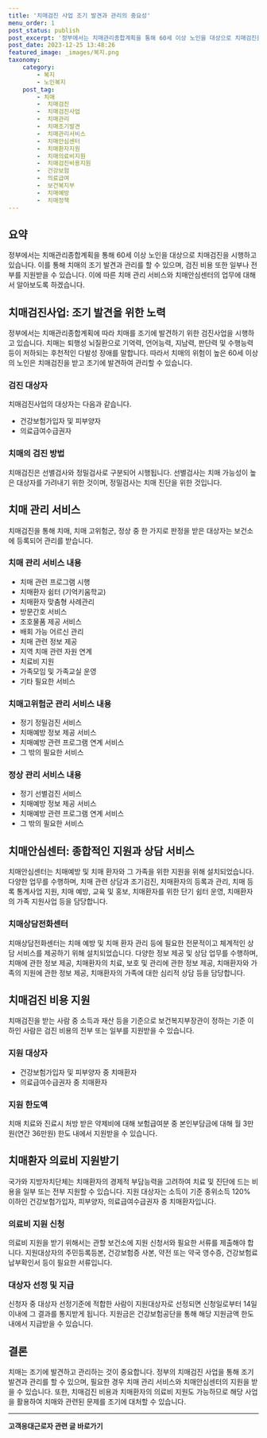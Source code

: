 ```yaml
---
title: '치매검진 사업 조기 발견과 관리의 중요성'
menu_order: 1
post_status: publish
post_excerpt: '정부에서는 치매관리종합계획을 통해 60세 이상 노인을 대상으로 치매검진을 시행하고 있습니다. 이를 통해 치매의 조기 발견과 관리를 할 수 있으며, 검진 비용 또한 일부나 전부를 지원받을 수 있습니다. 이에 따른 치매 관리 서비스와 치매안심센터의 업무에 대해서 알아보도록 하겠습니다.'
post_date: 2023-12-25 13:48:26
featured_image: _images/복지.png
taxonomy:
    category:
        - 복지
        - 노인복지
    post_tag:
        - 치매
        -  치매검진
        -  치매검진사업
        -  치매관리
        -  치매조기발견
        -  치매관리서비스
        -  치매안심센터
        -  치매환자지원
        -  치매의료비지원
        -  치매검진비용지원
        -  건강보험
        -  의료급여
        -  보건복지부
        -  치매예방
        -  치매정책
---
```



## 요약
정부에서는 치매관리종합계획을 통해 60세 이상 노인을 대상으로 치매검진을 시행하고 있습니다. 이를 통해 치매의 조기 발견과 관리를 할 수 있으며, 검진 비용 또한 일부나 전부를 지원받을 수 있습니다. 이에 따른 치매 관리 서비스와 치매안심센터의 업무에 대해서 알아보도록 하겠습니다.

## 치매검진사업: 조기 발견을 위한 노력

정부에서는 치매관리종합계획에 따라 치매를 조기에 발견하기 위한 검진사업을 시행하고 있습니다. 치매는 퇴행성 뇌질환으로 기억력, 언어능력, 지남력, 판단력 및 수행능력 등이 저하되는 후천적인 다발성 장애를 말합니다. 따라서 치매의 위험이 높은 60세 이상의 노인은 치매검진을 받고 조기에 발견하여 관리할 수 있습니다.

### 검진 대상자

치매검진사업의 대상자는 다음과 같습니다.
- 건강보험가입자 및 피부양자
- 의료급여수급권자

### 치매의 검진 방법

치매검진은 선별검사와 정밀검사로 구분되어 시행됩니다. 선별검사는 치매 가능성이 높은 대상자를 가려내기 위한 것이며, 정밀검사는 치매 진단을 위한 것입니다.

## 치매 관리 서비스

치매검진을 통해 치매, 치매 고위험군, 정상 중 한 가지로 판정을 받은 대상자는 보건소에 등록되어 관리를 받습니다. 

### 치매 관리 서비스 내용

- 치매 관련 프로그램 시행
- 치매환자 쉼터 (기억키움학교)
- 치매환자 맞춤형 사례관리
- 방문간호 서비스
- 조호물품 제공 서비스
- 배회 가능 어르신 관리
- 치매 관련 정보 제공
- 지역 치매 관련 자원 연계
- 치료비 지원
- 가족모임 및 가족교실 운영
- 기타 필요한 서비스

### 치매고위험군 관리 서비스 내용

- 정기 정밀검진 서비스
- 치매예방 정보 제공 서비스
- 치매예방 관련 프로그램 연계 서비스
- 그 밖의 필요한 서비스

### 정상 관리 서비스 내용

- 정기 선별검진 서비스
- 치매예방 정보 제공 서비스
- 치매예방 관련 프로그램 연계 서비스
- 그 밖의 필요한 서비스

## 치매안심센터: 종합적인 지원과 상담 서비스

치매안심센터는 치매예방 및 치매 환자와 그 가족을 위한 지원을 위해 설치되었습니다. 다양한 업무를 수행하며, 치매 관련 상담과 조기검진, 치매환자의 등록과 관리, 치매 등록 통계사업 지원, 치매 예방, 교육 및 홍보, 치매환자를 위한 단기 쉼터 운영, 치매환자의 가족 지원사업 등을 담당합니다.

### 치매상담전화센터

치매상담전화센터는 치매 예방 및 치매 환자 관리 등에 필요한 전문적이고 체계적인 상담 서비스를 제공하기 위해 설치되었습니다. 다양한 정보 제공 및 상담 업무를 수행하며, 치매에 관한 정보 제공, 치매환자의 치료, 보호 및 관리에 관한 정보 제공, 치매환자와 가족의 지원에 관한 정보 제공, 치매환자의 가족에 대한 심리적 상담 등을 담당합니다.

## 치매검진 비용 지원

치매검진을 받는 사람 중 소득과 재산 등을 기준으로 보건복지부장관이 정하는 기준 이하인 사람은 검진 비용의 전부 또는 일부를 지원받을 수 있습니다.

### 지원 대상자

- 건강보험가입자 및 피부양자 중 치매환자
- 의료급여수급권자 중 치매환자

### 지원 한도액

치매 치료와 진료시 처방 받은 약제비에 대해 보험급여분 중 본인부담금에 대해 월 3만원(연간 36만원) 한도 내에서 지원받을 수 있습니다.

## 치매환자 의료비 지원받기

국가와 지방자치단체는 치매환자의 경제적 부담능력을 고려하여 치료 및 진단에 드는 비용을 일부 또는 전부 지원할 수 있습니다. 지원 대상자는 소득이 기준 중위소득 120% 이하인 건강보험가입자, 피부양자, 의료급여수급권자 중 치매환자입니다.

### 의료비 지원 신청

의료비 지원을 받기 위해서는 관할 보건소에 지원 신청서와 필요한 서류를 제출해야 합니다. 지원대상자의 주민등록등본, 건강보험증 사본, 약전 또는 약국 영수증, 건강보험료 납부확인서 등이 필요한 서류입니다.

### 대상자 선정 및 지급

신청자 중 대상자 선정기준에 적합한 사람이 지원대상자로 선정되면 신청일로부터 14일 이내에 그 결과를 통지받게 됩니다. 지원금은 건강보험공단을 통해 해당 지원금액 한도 내에서 지급받을 수 있습니다.

## 결론
치매는 조기에 발견하고 관리하는 것이 중요합니다. 정부의 치매검진 사업을 통해 조기 발견과 관리를 할 수 있으며, 필요한 경우 치매 관리 서비스와 치매안심센터의 지원을 받을 수 있습니다. 또한, 치매검진 비용과 치매환자의 의료비 지원도 가능하므로 해당 사업을 활용하여 치매와 관련된 문제를 조기에 대처할 수 있습니다.
<!-- wp:separator -->
<hr class="wp-block-separator has-alpha-channel-opacity"/>
<!-- /wp:separator -->

<!-- wp:group {"backgroundColor":"base","layout":{"type":"constrained"}} -->
<div class="wp-block-group has-base-background-color has-background"><!-- wp:paragraph {"align":"center","fontSize":"medium"} -->
<p class="has-text-align-center has-large-font-size"><strong>고객응대근로자 관련 글 바로가기</strong></p>
<!-- /wp:paragraph -->


<!-- wp:latest-posts
{"categories":[{"id":9570,"count":19,"description":"","link":"https://uknowlaw.com/category/%ea%b3%a0%ea%b0%9d%ec%9d%91%eb%8c%80%ea%b7%bc%eb%a1%9c%ec%9e%90/","name":"고객응대근로자","slug":"고객응대근로자","taxonomy":"category","parent":0,"meta":[],"_links":{"self":[{"href":"https://uknowlaw.com/wp-json/wp/v2/categories/9570"}],"collection":[{"href":"https://uknowlaw.com/wp-json/wp/v2/categories"}],"about":[{"href":"https://uknowlaw.com/wp-json/wp/v2/taxonomies/category"}],"wp:post_type":[{"href":"https://uknowlaw.com/wp-json/wp/v2/posts?categories=9570"}],"curies":[{"name":"wp","href":"https://api.w.org/{rel}","templated":true}]}}],"postsToShow":100,"excerptLength":28,"postLayout":"grid","columns":2,"featuredImageAlign":"left","featuredImageSizeSlug":"large","fontSize":"small"} /--></div>
<!-- /wp:group -->